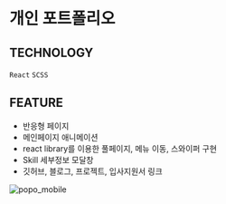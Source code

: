 # 개인 포트폴리오

## TECHNOLOGY
`React` `SCSS`

## FEATURE
- 반응형 페이지
- 메인페이지 애니메이션
- react library를 이용한 풀페이지, 메뉴 이동, 스와이퍼 구현
- Skill 세부정보 모달창
- 깃허브, 블로그, 프로젝트, 입사지원서 링크

![popo_mobile](https://github.com/gayeongogo/popo/assets/116170363/519fc4be-353a-4e10-824d-eb20ebf11058)
